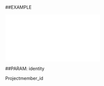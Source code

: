 

##EXAMPLE

![](../../Examples/vbs/ClientScript.OnProjectMemberBeforeDelete.vbs.txt)







##PARAM: identity

Projectmember_id



